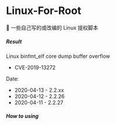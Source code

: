 # Linux-For-Root
🥓 一些自己写的或改编的 Linux 提权脚本

##### Result

Linux binfmt_elf core dump buffer overflow

- CVE-2019-13272

Date:

- 2020-04-13 - 2.2.xx
- 2020-04-12 - 2.2.26
- 2020-04-11 - 2.2.27

##### How to using